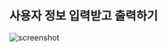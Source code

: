 ## 사용자 정보 입력받고 출력하기
<img src=https://github.com/JoonHoSeong/OZ_Backend_School/tree/main/JavaScript/mini_project/get_user_info/screenshot.png alt='screenshot'>
